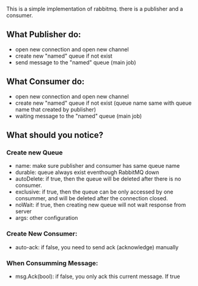 This is a simple implementation of rabbitmq.
there is a publisher and a consumer.

## What Publisher do:
- open new connection and open new channel
- create new "named" queue if not exist
- send message to the "named" queue (main job)


## What Consumer do:
- open new connection and open new channel
- create new "named" queue if not exist (queue name same with queue name that created by publisher)
- waiting message to the "named" queue (main job)



## What should you notice?

### Create new Queue
- name: make sure publisher and consumer has same queue name
- durable: queue always exist eventhough RabbitMQ down
- autoDelete: if true, then the queue will be deleted after there is no consumer.
- exclusive: if true, then the queue can be only accessed by one consummer, and will be deleted after the connection closed.
- noWait: if true, then creating new queue will not wait response from server
- args: other configuration

### Create New Consumer:
- auto-ack: if false, you need to send ack (acknowledge) manually

### When Consumming Message:
- msg.Ack(bool): if false, you only ack this current message. If true 


